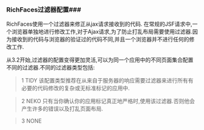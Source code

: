 ### RichFaces过滤器配置###
RichFaces使用一个过滤器来修正从jax请求接收到的代码.
在常规的JSF请求中,一个浏览器单独地进行修改工作,对于Ajax请求,为了防止打乱布局需要使用过滤器.因为接收到的代码与浏览器的验证过的代码不同,并且一个浏览器并不进行任何的修改工作.

从3.2开始,过滤器的配置变得更加灵活,可以为同一个应用中的不同页面集合配置不同的过滤器.不同的过滤器类型包括:
>1 TIDY
	该配置类型推荐在从来自于服务器的响应需要过滤器来进行所有有必要的代码修改的复杂或无标准标记的应用中.

>2 NEKO
	只有当你确认你的应用标记真正地严格时,使用该过滤器.否则他会产生许多的错误以及打乱页面布局.

>3 NONE
